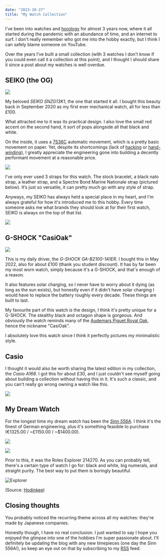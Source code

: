 ```yaml
---
date: "2023-10-27"
title: "My Watch Collection"
---
```


I've been into watches and [horology](https://en.wikipedia.org/wiki/Horology) for almost 3 years now, where it all started during the pandemic with an abundance of time, and an internet to surf. I don't really remember who got me into the hobby exactly, but I think I can safely blame someone on YouTube.

Over the years I’ve built a small collection (with 3 watches I don’t know if you could even call it a collection at this point), and I thought I should share it since a post about my watches is well overdue.

## SEIKO (the OG)

![](/seiko.jpeg)

My beloved _SEIKO SNZG13K1_, the one that started it all. I bought this beauty back in September 2020 as my first ever mechanical watch, all for less than £100.

What attracted me to it was its practical design. I also love the small red accent on the second hand, it sort of pops alongside all that black and white.

On the inside, it uses a [7S36C](https://calibercorner.com/seiko-caliber-7s36/) automatic movement, which is a pretty basic movement on paper. Yet, despite its shortcomings (lack of [hacking](https://en.wikipedia.org/wiki/Hack_watch) or [hand-winding](https://www.google.com/search?q=define+watch+hand+winding)), I greatly appreciate the engineering gone into building a decently performant movement at a reasonable price.

![](/seiko-back.jpeg)

I've only ever used 3 straps for this watch. The stock bracelet, a black nato strap, a leather strap, and a Spectre Bond Marine Nationale strap (pictured below). It’s just so versatile, it can pretty much go with any style of strap.

Anyways, my SEIKO has always held a special place in my heart, and I'm always grateful for how it's introduced me to this hobby. Every time someone asks me what brands they should look at for their first watch, SEIKO is always on the top of that list.

![](/wearing-seiko.jpeg)

## G-SHOCK "CasiOak"

![](/g-shock.jpeg)

This is my daily driver, the _G-SHOCK GA-B2100-1A1ER_. I bought this in May 2022, also for about £100 (thank you student discount). It has by far been my most worn watch, simply because it's a G-SHOCK, and that's enough of a reason.

It also features solar charging, so I never have to worry about it dying (as long as the sun exists), but honestly even if it didn't have solar charging I would have to replace the battery roughly every decade. These things are built to last.

My favourite part of this watch is the design, I think it's pretty unique for a G-SHOCK. The stealthy black and octagon shape is gorgeous. And obviously the watch reminds many of the [Audemars Piguet Royal Oak](https://www.audemarspiguet.com/com/en/collections/royal-oak.html), hence the nickname "CasiOak".

I absolutely love this watch since I think it perfectly pictures my minimalistic style.

## Casio

I thought it would also be worth sharing the latest edition in my collection, the _Casio A168_. I got this for about £30, and I just couldn't see myself going about building a collection without having this in it. It's such a classic, and you can't really go wrong owning a watch like this.

![](/casio.jpeg)

## My Dream Watch

For the longest time my dream watch has been the _[Sinn 556A](https://www.sinn.de/en/Modell/556_A.htm)_. I think it's the finest of German engineering, plus it's something feasible to purchase (€1325.00 / ~£1150.00 / ~$1400.00).

![](https://www.sinn.de/out/pictures/generated/product/1/2340_3620_100/556.014_385_20_mit_band.png)

![](https://www.sinn.de/out/pictures/generated/product/5/900_1400_100/556.014_385_20_n.png)

Prior to this, it was the Rolex Explorer 214270. As you can probably tell, there's a certain type of watch I go for: black and white, big numerals, and straight purity. The best way to put them is boringly beautiful.

![Explorer](https://hodinkee.imgix.net/uploads/images/1556028736751-zemdcenll7a-00a5730e971e099ab90038731136c905/L1010026-Edit.jpg)

(Source: [Hodinkee](https://www.hodinkee.com/articles/rolex-explorer-214270-review))

## Closing thoughts

You probably noticed the recurring theme across all my watches: they're made by Japanese companies.

Honestly though, I have no real conclusion. I just wanted to say I hope you enjoyed the glimpse into one of the hobbies I'm super passionate about. I'll definitely be updating the blog with any new timepieces (one day the Sinn 556A!), so keep an eye out on that by subscribing to my [RSS](https://parsam.io/rss.xml) feed.
